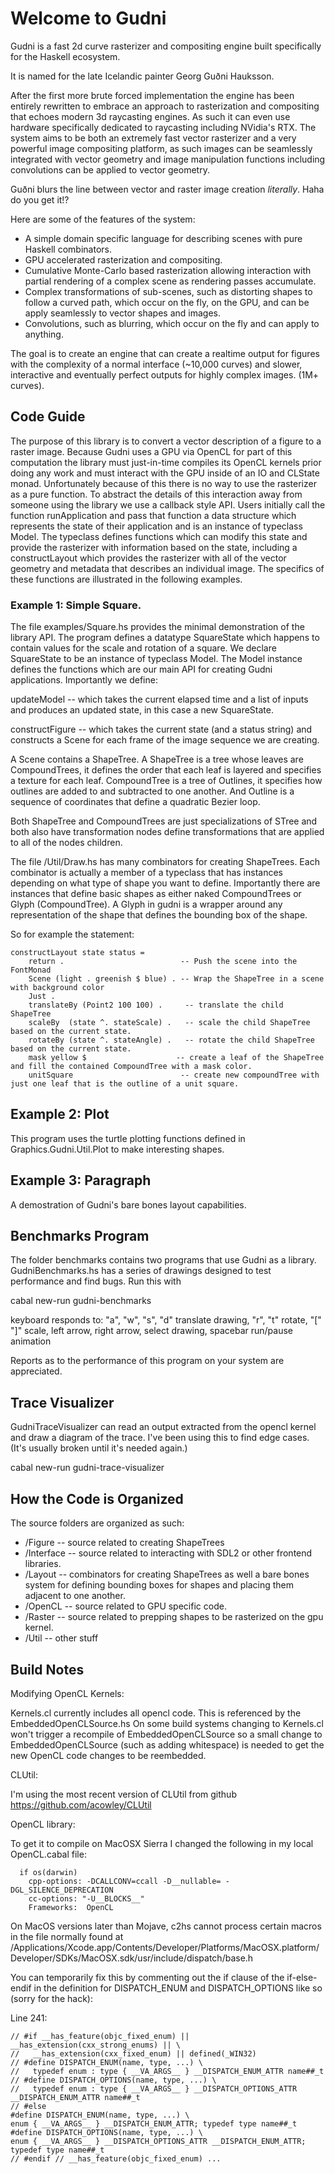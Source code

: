 # Welcome to Gudni

Gudni is a fast 2d curve rasterizer and compositing engine built specifically for the Haskell ecosystem.

It is named for the late Icelandic painter Georg Guðni Hauksson.

After the first more brute forced implementation the engine has been entirely rewritten to embrace an approach to rasterization and compositing that
echoes modern 3d raycasting engines. As such it can even use hardware specifically dedicated to raycasting including NVidia's RTX. The system aims to be both an extremely fast vector rasterizer and a very powerful image compositing platform, as such images can be seamlessly integrated with vector geometry and image manipulation functions including convolutions can be applied to vector geometry.

Guðni blurs the line between vector and raster image creation *literally*. Haha do you get it!?

Here are some of the features of the system:

* A simple domain specific language for describing scenes with pure Haskell combinators.
* GPU accelerated rasterization and compositing.
* Cumulative Monte-Carlo based rasterization allowing interaction with partial rendering of a complex scene as rendering passes accumulate.
* Complex transformations of sub-scenes, such as distorting shapes to follow a curved path, which occur on the fly, on the GPU, and can be apply seamlessly to vector shapes and images.
* Convolutions, such as blurring, which occur on the fly and can apply to anything.


The goal is to create an engine that can create a realtime output for figures with the complexity of a normal interface (~10,000 curves) and slower, interactive and eventually perfect outputs for highly complex images. (1M+ curves).

## Code Guide

The purpose of this library is to convert a vector description of a figure to a raster image. Because Gudni uses a GPU via OpenCL for part of this computation the library must just-in-time compiles its OpenCL kernels prior doing any work and must interact with the GPU inside of an IO and CLState monad. Unfortunately because of this there is no way to use the rasterizer as a pure function. To abstract the details of this interaction away from someone using the library we use a callback style API. Users initially call the function runApplication and pass that function a data structure which represents the state of their application and is an instance of typeclass Model. The typeclass defines functions which can modify this state and provide the rasterizer with information based on the state, including a constructLayout which provides the rasterizer with all of the vector geometry and metadata that describes an individual image. The specifics of these functions are illustrated in the following examples.

### Example 1: Simple Square.
The file examples/Square.hs provides the minimal demonstration of the library API. The program defines a datatype SquareState which happens to contain values for the scale and rotation of a square.
We declare SquareState to be an instance of typeclass Model. The Model instance defines the functions which are our main API for creating Gudni applications.
Importantly we define:

updateModel -- which takes the current elapsed time and a list of inputs and produces an updated state, in this case a new SquareState.

constructFigure -- which takes the current state (and a status string) and constructs a Scene for each frame of the image sequence we are creating.

A Scene contains a ShapeTree. A ShapeTree is a tree whose leaves are CompoundTrees, it defines the order that each leaf is layered and specifies a texture for each leaf. CompoundTree is a tree of Outlines, it specifies how outlines are added to and subtracted to one another. And Outline is a sequence of coordinates that define a quadratic Bezier loop.

Both ShapeTree and CompoundTrees are just specializations of STree and both also have transformation nodes define transformations that are applied to all of the nodes children.

The file /Util/Draw.hs has many combinators for creating ShapeTrees.
Each combinator is actually a member of a typeclass that has instances depending on what type of shape you want to define. Importantly there are instances that define basic shapes as either naked CompoundTrees or Glyph (CompoundTree). A Glyph in gudni is a wrapper around any representation of the shape that defines the bounding box of the shape.

So for example the statement:

    constructLayout state status =
        return .                          -- Push the scene into the FontMonad
        Scene (light . greenish $ blue) . -- Wrap the ShapeTree in a scene with background color
        Just .                             
        translateBy (Point2 100 100) .     -- translate the child ShapeTree
        scaleBy  (state ^. stateScale) .   -- scale the child ShapeTree based on the current state.
        rotateBy (state ^. stateAngle) .   -- rotate the child ShapeTree based on the current state.
        mask yellow $                    -- create a leaf of the ShapeTree and fill the contained CompoundTree with a mask color.
        unitSquare                        -- create new compoundTree with just one leaf that is the outline of a unit square.

## Example 2: Plot

This program uses the turtle plotting functions defined in Graphics.Gudni.Util.Plot to make interesting shapes.

## Example 3: Paragraph

A demostration of Gudni's bare bones layout capabilities.

## Benchmarks Program

The folder benchmarks contains two programs that use Gudni as a library.
GudniBenchmarks.hs has a series of drawings designed to test performance and find bugs. Run this with

cabal new-run gudni-benchmarks

keyboard responds to: "a", "w", "s", "d" translate drawing, "r", "t" rotate, "[" "]" scale, left arrow, right arrow, select drawing, spacebar run/pause animation

Reports as to the performance of this program on your system are appreciated.

## Trace Visualizer

GudniTraceVisualizer can read an output extracted from the opencl kernel and draw a diagram of the trace. I've been using this to find edge cases. (It's usually broken until it's needed again.)

cabal new-run gudni-trace-visualizer

## How the Code is Organized

The source folders are organized as such:

* /Figure -- source related to creating ShapeTrees
* /Interface -- source related to interacting with SDL2 or other frontend libraries.
* /Layout -- combinators for creating ShapeTrees as well a bare bones system for defining bounding boxes for shapes and placing them adjacent to one another.
* /OpenCL -- source related to GPU specific code.
* /Raster -- source related to prepping shapes to be rasterized on the gpu kernel.
* /Util -- other stuff

## Build Notes

Modifying OpenCL Kernels:

Kernels.cl currently includes all opencl code. This is referenced by the EmbeddedOpenCLSource.hs
On some build systems changing to Kernels.cl won't trigger a recompile of EmbeddedOpenCLSource
so a small change to EmbeddedOpenCLSource (such as adding whitespace) is needed to get the new OpenCL code changes to be reembedded.

CLUtil:

I'm using the most recent version of CLUtil from github https://github.com/acowley/CLUtil

OpenCL library:

To get it to compile on MacOSX Sierra I changed the following in my local OpenCL.cabal file:

```
  if os(darwin)
    cpp-options: -DCALLCONV=ccall -D__nullable= -DGL_SILENCE_DEPRECATION
    cc-options: "-U__BLOCKS__"
    Frameworks:  OpenCL
```

On MacOS versions later than Mojave, c2hs cannot process certain macros in the file normally found at
/Applications/Xcode.app/Contents/Developer/Platforms/MacOSX.platform/Developer/SDKs/MacOSX.sdk/usr/include/dispatch/base.h

You can temporarily fix this by commenting out the if clause of the if-else-endif in the definition for DISPATCH_ENUM and DISPATCH_OPTIONS like so (sorry for the hack):

Line 241:
```
// #if __has_feature(objc_fixed_enum) || __has_extension(cxx_strong_enums) || \
//   __has_extension(cxx_fixed_enum) || defined(_WIN32)
// #define DISPATCH_ENUM(name, type, ...) \
//   typedef enum : type { __VA_ARGS__ } __DISPATCH_ENUM_ATTR name##_t
// #define DISPATCH_OPTIONS(name, type, ...) \
//   typedef enum : type { __VA_ARGS__ } __DISPATCH_OPTIONS_ATTR __DISPATCH_ENUM_ATTR name##_t
// #else
#define DISPATCH_ENUM(name, type, ...) \
enum { __VA_ARGS__ } __DISPATCH_ENUM_ATTR; typedef type name##_t
#define DISPATCH_OPTIONS(name, type, ...) \
enum { __VA_ARGS__ } __DISPATCH_OPTIONS_ATTR __DISPATCH_ENUM_ATTR; typedef type name##_t
// #endif // __has_feature(objc_fixed_enum) ...
```
